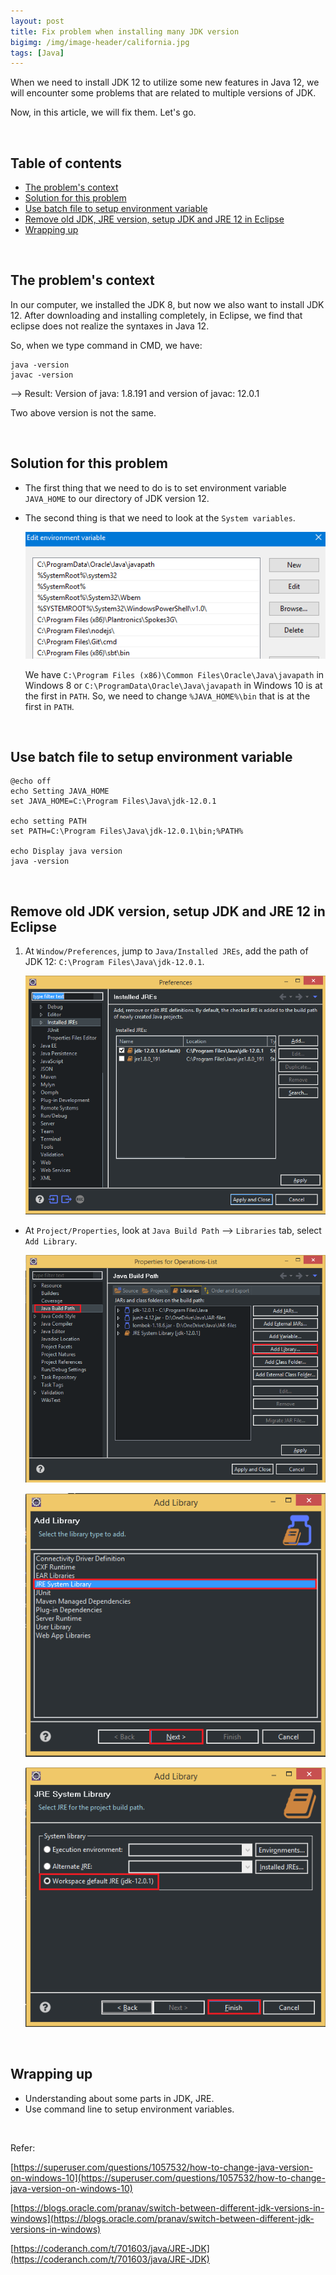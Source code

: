 ```yaml
---
layout: post
title: Fix problem when installing many JDK version
bigimg: /img/image-header/california.jpg
tags: [Java]
---
```


When we need to install JDK 12 to utilize some new features in Java 12, we will encounter some problems that are related to multiple versions of JDK.

Now, in this article, we will fix them. Let's go.

<br>

## Table of contents
- [The problem's context](#the-problem's-context)
- [Solution for this problem](#solution-for-this-problem)
- [Use batch file to setup environment variable](#use-batch-file-to-setup-environment-variable)
- [Remove old JDK, JRE version, setup JDK and JRE 12 in Eclipse](#remove-old-JDK-JRE-version-setup-JDK-and-JRE-12-in-eclipse)
- [Wrapping up](#wrapping-up)

<br>

## The problem's context
In our computer, we installed the JDK 8, but now we also want to install JDK 12. After downloading and installing completely, in Eclipse, we find that eclipse does not realize the syntaxes in Java 12.

So, when we type command in CMD, we have:

```
java -version
javac -version
```

--> Result: Version of java: 1.8.191 and version of javac: 12.0.1

Two above version is not the same.

<br>

## Solution for this problem
- The first thing that we need to do is to set environment variable ```JAVA_HOME``` to our directory of JDK version 12.

- The second thing is that we need to look at the ```System variables```. 

    ![](../img/Java-Common/jdk-jre-jvm/system-variables-javapath-oracle.png)

    We have ```C:\Program Files (x86)\Common Files\Oracle\Java\javapath``` in Windows 8 or ```C:\ProgramData\Oracle\Java\javapath``` in Windows 10 is at the first in ```PATH```. So, we need to change ```%JAVA_HOME%\bin``` that is at the first in ```PATH```.

<br>

## Use batch file to setup environment variable

```batch
@echo off
echo Setting JAVA_HOME
set JAVA_HOME=C:\Program Files\Java\jdk-12.0.1

echo setting PATH
set PATH=C:\Program Files\Java\jdk-12.0.1\bin;%PATH%

echo Display java version
java -version
```

<br>

## Remove old JDK version, setup JDK and JRE 12 in Eclipse
1. At ```Window/Preferences```, jump to ```Java/Installed JREs```, add the path of JDK 12: ```C:\Program Files\Java\jdk-12.0.1```.   

    ![](../img/Java-Common/jdk-jre-jvm/setup-JRE-12-eclipse.png)

- At ```Project/Properties```, look at ```Java Build Path``` --> ```Libraries``` tab, select ```Add Library```.

    ![](../img/Java-Common/jdk-jre-jvm/setup-JRE-12-project-properties-1.png)

    ![](../img/Java-Common/jdk-jre-jvm/setup-JRE-12-project-properties-2.png)

    ![](../img/Java-Common/jdk-jre-jvm/setup-JRE-12-project-properties-3.png)

<br>

## Wrapping up
- Understanding about some parts in JDK, JRE.
- Use command line to setup environment variables.

<br>

Refer:

[https://superuser.com/questions/1057532/how-to-change-java-version-on-windows-10](https://superuser.com/questions/1057532/how-to-change-java-version-on-windows-10)

[https://blogs.oracle.com/pranav/switch-between-different-jdk-versions-in-windows](https://blogs.oracle.com/pranav/switch-between-different-jdk-versions-in-windows)

[https://coderanch.com/t/701603/java/JRE-JDK](https://coderanch.com/t/701603/java/JRE-JDK)